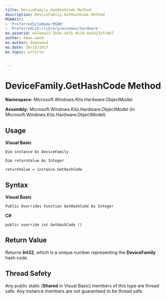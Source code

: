 ```yaml
---
title: DeviceFamily.GetHashCode Method
description: DeviceFamily.GetHashCode Method
MSHAttr:
- 'PreferredSiteName:MSDN'
- 'PreferredLib:/library/windows/hardware'
ms.assetid: e47eea13-2b3e-4435-9118-da54231fc0e7
author: dawn.wood
ms.author: dawnwood
ms.date: 10/15/2017
ms.topic: article


---
```


# DeviceFamily.GetHashCode Method


**Namespace:** Microsoft.Windows.Kits.Hardware.ObjectModel

**Assembly:** Microsoft.Windows.Kits.Hardware.ObjectModel (in Microsoft.Windows.Kits.Hardware.ObjectModel)

## <span id="Usage"></span><span id="usage"></span><span id="USAGE"></span>Usage


**Visual Basic**

`Dim instance As DeviceFamily`

`Dim returnValue As Integer`

`returnValue = instance.GetHashCode`

## <span id="Syntax"></span><span id="syntax"></span><span id="SYNTAX"></span>Syntax


**Visual Basic**

`Public Overrides Function GetHashCode As Integer`

**C#**

`public override int GetHashCode ()`

## <span id="Return_Value"></span><span id="return_value"></span><span id="RETURN_VALUE"></span>Return Value


Returns **Int32**, which is a unique number representing the **DeviceFamily** hash code.

## <span id="Thread_Safety"></span><span id="thread_safety"></span><span id="THREAD_SAFETY"></span>Thread Safety


Any public static (**Shared** in Visual Basic) members of this type are thread safe. Any instance members are not guaranteed to be thread safe.

 

 






